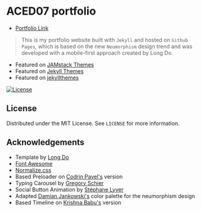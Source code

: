 # ACED07 portfolio <!-- omit in toc -->

* [Portfolio Link](https://aced07.github.io/portfolio/)

> This is my portfolio website built with `Jekyll` and hosted on `Github Pages`, which is based on the new `Neumorphism` design trend and was developed with a mobile-first approach created by Long Do.
> 
* Featured on [JAMstack Themes](https://jamstackthemes.dev/theme/jekyll-neumorphism/)
* Featured on [Jekyll Themes](https://jekyll-themes.com/neumorphism/)
* Featured on [jekyllthemes](http://jekyllthemes.org/themes/neumorphism/)

[![License](https://badgen.net/github/license/longpdo/neumorphism)](LICENSE)

<!-- LICENSE -->

## License

Distributed under the MIT License. See `LICENSE` for more information.

<!-- ACKNOWLEDGEMENTS -->

## Acknowledgements

* Template by [Long Do](https://github.com/longpdo/neumorphism/)
* [Font Awesome](https://fontawesome.com/)
* [Normalize.css](https://necolas.github.io/normalize.css/)
* Based Preloader on [Codrin Pavel's](https://codepen.io/zerospree/pen/aCjAz) version
* Typing Carousel by [Gregory Schier](https://codepen.io/gschier/pen/jkivt)
* Social Button Animation by [Stéphane Lyver](https://codepen.io/wouwi/pen/Lwrmi)
* Adapted [Damian Jankowski's](https://codepen.io/dolaron/pen/rNadmOE) color palette for the neumorphism design
* Based Timeline on [Krishna Babu's](https://codepen.io/krishnab/pen/OPwqbW) version
